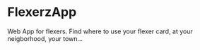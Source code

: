 # FlexerzApp
Web App for flexers. Find where to use your flexer card, at your neigborhood, your town...
